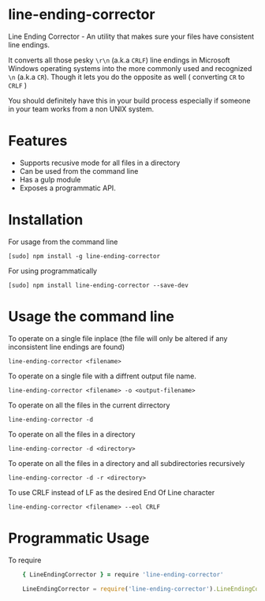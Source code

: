 # line-ending-corrector
Line Ending Corrector - An utility that makes sure your files have consistent line endings.

It converts all those pesky `\r\n` (a.k.a `CRLF`) line endings in Microsoft Windows operating systems into the more commonly used and recognized `\n` (a.k.a `CR`). Though it lets you do the opposite as well ( converting `CR` to `CRLF` )

You should definitely have this in your build process especially if someone in your team works from a non UNIX system.

# Features

* Supports recusive mode for all files in a directory
* Can be used from the command line
* Has a gulp module
* Exposes a programmatic API.

# Installation

For usage from the command line

    [sudo] npm install -g line-ending-corrector

For using programmatically

    [sudo] npm install line-ending-corrector --save-dev
    
# Usage the command line

To operate on a single file inplace (the file will only be altered if any inconsistent line endings are found)

    line-ending-corrector <filename>


To operate on a single file with a diffrent output file name.

    line-ending-corrector <filename> -o <output-filename>

To operate on all the files in the current dirrectory

    line-ending-corrector -d
    
To operate on all the files in a directory

    line-ending-corrector -d <directory>

To operate on all the files in a directory and all subdirectories recursively

    line-ending-corrector -d -r <directory>
    
To use CRLF instead of LF as the desired End Of Line character

    line-ending-corrector <filename> --eol CRLF


    
# Programmatic Usage

To require

```coffeescript
    { LineEndingCorrector } = require 'line-ending-corrector'
```

```javascript
    LineEndingCorrector = require('line-ending-corrector').LineEndingCorrector
```



